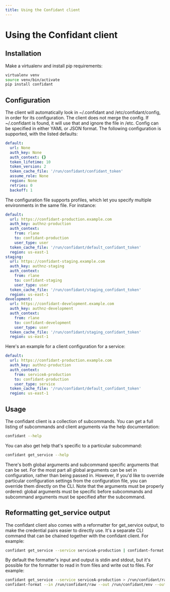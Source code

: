 ```yaml
---
title: Using the Confidant client
---
```


# Using the Confidant client

## Installation

Make a virtualenv and install pip requirements:

```bash
virtualenv venv
source venv/bin/activate
pip install confidant
```

## Configuration

The client will automatically look in ~/.confidant and /etc/confidant/config,
in order for its configuration. The client does not merge the config. If
~/.confidant is found, it will use that and ignore the file in /etc. Config can
be specified in either YAML or JSON format. The following configuration is
supported, with the listed defaults:

```yaml
default:
  url: None
  auth_key: None
  auth_context: {}
  token_lifetime: 10
  token_version: 2
  token_cache_file: '/run/confidant/confidant_token'
  assume_role: None
  region: None
  retries: 0
  backoff: 1
```

The configuration file supports profiles, which let you specify multiple
environments in the same file. For instance:

```yaml
default:
  url: https://confidant-production.example.com
  auth_key: authnz-production
  auth_context:
    from: rlane
    to: confidant-production
    user_type: user
  token_cache_file: '/run/confidant/default_confidant_token'
  region: us-east-1
staging:
  url: https://confidant-staging.example.com
  auth_key: authnz-staging
  auth_context:
    from: rlane
    to: confidant-staging
    user_type: user
  token_cache_file: '/run/confidant/staging_confidant_token'
  region: us-east-1
development:
  url: https://confidant-development.example.com
  auth_key: authnz-development
  auth_context:
    from: rlane
    to: confidant-development
    user_type: user
  token_cache_file: '/run/confidant/staging_confidant_token'
  region: us-east-1
```

Here's an example for a client configuration for a service:

```yaml
default:
  url: https://confidant-production.example.com
  auth_key: authnz-production
  auth_context:
    from: serviceA-production
    to: confidant-production
    user_type: service
  token_cache_file: '/run/confidant/default_confidant_token'
  region: us-east-1
```

## Usage

The confidant client is a collection of subcommands. You can get a full listing
of subcommands and client arguments via the help documentation:

```bash
confidant --help
```

You can also get help that's specific to a particular subcommand:

```bash
confidant get_service --help
```

There's both global arguments and subcommand specific arguments that can be
set. For the most part all global arguments can be set in configuration, rather
than being passed in. However, if you'd like to override particular
configuration settings from the configuration file, you can override them
directly on the CLI. Note that the arguments must be properly ordered: global
arguments must be specific before subcommands and subcommand arguments must be
specified after the subcommand.

## Reformatting get\_service output

The confidant client also comes with a reformatter for get\_service output, to
make the credential pairs easier to directly use. It's a separate CLI command
that can be chained together with the confidant client. For example:

```bash
confidant get_service --service serviceA-production | confidant-format --out-format env_export --out /run/confidant/env
```

By default the formatter's input and output is stdin and stdout, but it's
possible for the formatter to read in from files and write out to files. For
example:

```bash
confidant get_service --service serviceA-production > /run/confidant/raw
confidant-format --in /run/confidant/raw --out /run/confidant/env --out-format env_export
```
